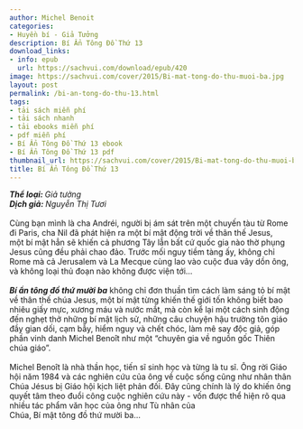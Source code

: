 ```yaml
---
author: Michel Benoit
categories:
- Huyền bí - Giả Tưởng
description: Bí Ẩn Tông Đồ Thứ 13
download_links:
- info: epub
  url: https://sachvui.com/download/epub/420
image: https://sachvui.com/cover/2015/Bi-mat-tong-do-thu-muoi-ba.jpg
layout: post
permalink: /bi-an-tong-do-thu-13.html
tags:
- tải sách miễn phí
- tải sách nhanh
- tải ebooks miễn phí
- pdf miễn phí
- Bí Ẩn Tông Đồ Thứ 13 ebook
- Bí Ẩn Tông Đồ Thứ 13 pdf
thumbnail_url: https://sachvui.com/cover/2015/Bi-mat-tong-do-thu-muoi-ba.jpg
title: Bí Ẩn Tông Đồ Thứ 13
---
```


 <div class="item-desc text-justify"> <p><strong><em>Thể loại: </em></strong><em>Giả tưởng</em><br><strong><em>Dịch giả: </em></strong><em>Nguyễn Thị Tươi</em><br><br>Cùng bạn mình là cha Andréi, người bị ám sát trên một chuyến tàu từ Rome đi Paris, cha Nil đã phát hiện ra một bí mật động trời về thân thế Jesus, một bí mật hẳn sẽ khiến cả phương Tây lẫn bất cứ quốc gia nào thờ phụng Jesus cũng đều phải chao đảo. Trước mối nguy tiềm tàng ấy, không chỉ Rome mà cả Jerusalem và La Mecque cùng lao vào cuộc đua vây dồn ông, và không loại thủ đoạn nào không được viện tới…<br><br><strong><em>Bí</em></strong><strong><em> ẩn </em></strong><strong><em>tông</em></strong><strong><em> đồ </em></strong><strong><em>thứ</em></strong><strong><em> mười ba</em></strong> không chỉ đơn thuần tìm cách làm sáng tỏ bí mật về thân thế chúa Jesus, một bí mật từng khiến thế giới tốn không biết bao nhiêu giấy mực, xương máu và nước mắt, mà còn kể lại một cách sinh động đến nghẹt thở những bí mật lịch sử, những câu chuyện hậu trường tôn giáo đầy gian dối, cạm bẫy, hiểm nguy và chết chóc, làm mê say độc giả, góp phần vinh danh Michel Benoît như một “chuyên gia về nguồn gốc Thiên chúa giáo”.<br><br>Michel Benoît là nhà thần học, tiến sĩ sinh học và từng là tu sĩ. Ông rời Giáo hội năm 1984 và các nghiên cứu của ông về cuộc sống cũng như nhân thân Chúa Jésus bị Giáo hội kịch liệt phản đối. Đây cũng chính là lý do khiến ông quyết tâm theo đuổi công cuộc nghiên cứu này - vốn được thể hiện rõ qua nhiều tác phẩm văn học của ông như Tù nhân của Chúa, Bí mật tông đồ thứ mười ba...</p> </div>